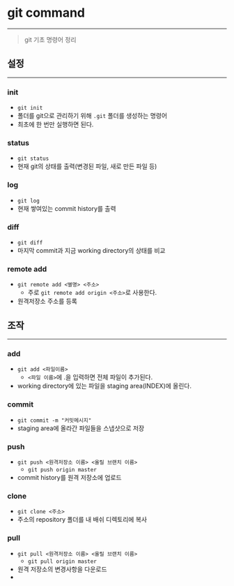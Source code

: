 # git command

---

> git 기초 명령어 정리

## 설정

---

### init

- `git init`
- 폴더를 git으로 관리하기 위해 `.git` 폴더를 생성하는 명령어
- 최초에 한 번만 실행하면 된다.

### status

- `git status`
- 현재 git의 상태를 출력(변경된 파일, 새로 만든 파일 등)

### log

- `git log`
- 현재 쌓여있는 commit history를 출력

### diff

- `git diff`
- 마지막 commit과 지금 working directory의 상태를 비교

### remote add

- `git remote add <별명> <주소>` 
  - 주로 `git remote add origin <주소>`로 사용한다.
- 원격저장소 주소를 등록



## 조작

---

### add

- `git add <파일이름>`
  - `<파일 이름>`에 .을 입력하면 전체 파일이 추가된다.
- working directory에 있는 파일을 staging area(INDEX)에 올린다.

### commit

- `git commit -m "커밋메시지"`
- staging area에 올라간 파일들을 스냅샷으로 저장

### push

- `git push <원격저장소 이름> <올릴 브랜치 이름>`
  - `git push origin master`
- commit history를 원격 저장소에 업로드

### clone

- `git clone <주소>`
- 주소의 repository 폴더를 내 배쉬 디렉토리에 복사

### pull

- `git pull <원격저장소 이름> <올릴 브랜치 이름>`
  - `git pull origin master`
- 원격 저장소의 변경사항을 다운로드
- 



